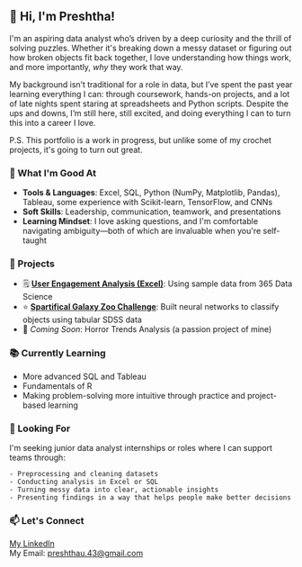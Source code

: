 ## 👋 Hi, I'm Preshtha!

I'm an aspiring data analyst who’s driven by a deep curiosity and the thrill of solving puzzles. Whether it's breaking down a messy dataset or figuring out how broken objects fit back together, I love understanding how things work, and more importantly, _why_ they work that way.

My background isn’t traditional for a role in data, but I’ve spent the past year learning everything I can: through coursework, hands-on projects, and a lot of late nights spent staring at spreadsheets and Python scripts. Despite the ups and downs, I’m still here, still excited, and doing everything I can to turn this into a career I love.

P.S. This portfolio is a work in progress, but unlike some of my crochet projects, it's going to turn out great. 

### 🔎 What I'm Good At
  * **Tools & Languages**: Excel, SQL, Python (NumPy, Matplotlib, Pandas), Tableau, some experience with Scikit-learn, TensorFlow, and CNNs
  * **Soft Skills**: Leadership, communication, teamwork, and presentations
  * **Learning Mindset**: I love asking questions, and I'm comfortable navigating ambiguity—both of which are invaluable when you're self-taught

### 📁 Projects
 * 🗒️ **[User Engagement Analysis (Excel)](https://github.com/PreshthaU/Customer_Engagement_Analysis-Excel)**: Using sample data from 365 Data Science
 * ⭐ **[Spartifical Galaxy Zoo Challenge](https://colab.research.google.com/drive/1DdjjQql0ZLlWiWsb4NLnGBlJ35YirZiZ?usp=sharing)**: Built neural networks to classify objects using tabular SDSS data
 * 👻 _Coming Soon_: Horror Trends Analysis (a passion project of mine)

### 📚 Currently Learning
  * More advanced SQL and Tableau
  * Fundamentals of R
  * Making problem-solving more intuitive through practice and project-based learning

### 🎯 Looking For
I'm seeking junior data analyst internships or roles where I can support teams through:  

    - Preprocessing and cleaning datasets  
    - Conducting analysis in Excel or SQL  
    - Turning messy data into clear, actionable insights  
    - Presenting findings in a way that helps people make better decisions  

### 📫 Let's Connect
[My LinkedIn](www.linkedin.com/in/preshtha-udayakumar-24648b189)  
My Email: preshthau.43@gmail.com

